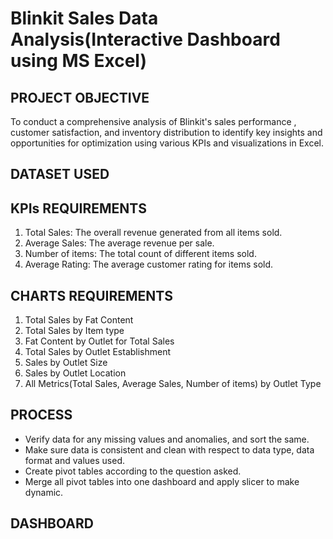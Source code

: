 # Blinkit Sales Data Analysis(Interactive Dashboard using MS Excel)

## PROJECT OBJECTIVE
To conduct a comprehensive analysis of Blinkit's sales performance , customer satisfaction, and inventory distribution to identify key insights and opportunities for optimization using various KPIs and visualizations in Excel.

## DATASET USED


## KPIs REQUIREMENTS
1. Total Sales: The overall revenue generated from all items sold.
2. Average Sales: The average revenue per sale.
3. Number of items: The total count of different items sold.
4. Average Rating: The average customer rating for items sold.

## CHARTS REQUIREMENTS
1. Total Sales by Fat Content
2. Total Sales by Item type
3. Fat Content by Outlet for Total Sales
4. Total Sales by Outlet Establishment
5. Sales by Outlet Size
6. Sales by Outlet Location
7. All Metrics(Total Sales, Average Sales, Number of items) by Outlet Type

## PROCESS
* Verify data for any missing values and anomalies, and sort the same.
* Make sure data is consistent and clean with respect to data type, data format and values used.
* Create pivot tables according to the question asked.
* Merge all pivot tables into one dashboard and apply slicer to make dynamic.

## DASHBOARD

  
